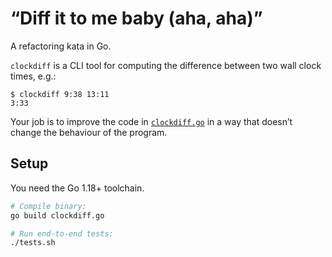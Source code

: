 # “Diff it to me baby (aha, aha)”

A refactoring kata in Go.

`clockdiff` is a CLI tool for computing the difference between two wall clock times, e.g.:

```
$ clockdiff 9:38 13:11
3:33
```

Your job is to improve the code in [`clockdiff.go`](./clockdiff.go) in a way that doesn’t change the behaviour of the program. 

## Setup

You need the Go 1.18+ toolchain.

```bash
# Compile binary:
go build clockdiff.go

# Run end-to-end tests:
./tests.sh
```
